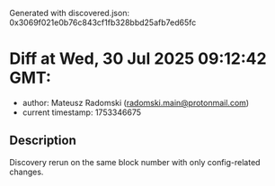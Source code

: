 Generated with discovered.json: 0x3069f021e0b76c843cf1fb328bbd25afb7ed65fc

# Diff at Wed, 30 Jul 2025 09:12:42 GMT:

- author: Mateusz Radomski (<radomski.main@protonmail.com>)
- current timestamp: 1753346675

## Description

Discovery rerun on the same block number with only config-related changes.
